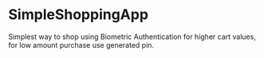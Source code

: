 # SimpleShoppingApp
Simplest way to shop using Biometric Authentication for higher cart values, for low amount purchase use generated pin.
